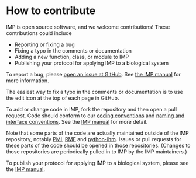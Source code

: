 How to contribute
=================

IMP is open source software, and we welcome contributions! These contributions
could include
 - Reporting or fixing a bug
 - Fixing a typo in the comments or documentation
 - Adding a new function, class, or module to IMP
 - Publishing your protocol for applying IMP to a biological system

To report a bug, please [open an issue at GitHub](https://github.com/salilab/imp/issues).
See [the IMP manual](https://integrativemodeling.org/nightly/doc/manual/bugs.html)
for more information.

The easiest way to fix a typo in the comments or documentation is to use
the edit icon at the top of each page in GitHub.

To add or change code in IMP, fork the repository and then open a pull request.
Code should conform to our
[coding conventions](https://integrativemodeling.org/nightly/doc/manual/code_conventions.html)
and
[naming and interface conventions](https://integrativemodeling.org/nightly/doc/manual/conventions.html).
See the [IMP manual](https://integrativemodeling.org/nightly/doc/manual/developing.html)
for more detail.

Note that some parts of the code are actually maintained outside of the IMP
repository, notably [PMI](https://github.com/salilab/pmi),
[RMF](https://github.com/salilab/rmf) and
[python-ihm](https://github.com/ihmwg/python-ihm). Issues or pull requests for
these parts of the code should be opened in those repositories. (Changes to
those repositories are periodically pulled in to IMP by the IMP maintainers.)

To publish your protocol for applying IMP to a biological system, please
see the [IMP manual](https://integrativemodeling.org/nightly/doc/manual/biosystem.html).
